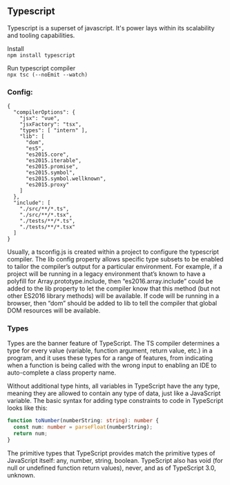 ## Typescript
Typescript is a superset of javascript. It's power lays within its scalability and tooling capabilities.

Install   
```npm install typescript```

Run typescript compiler   
```npx tsc (--noEmit --watch)```

### Config:
```
{
  "compilerOptions": {
    "jsx": "vue",
    "jsxFactory": "tsx",
    "types": [ "intern" ],
    "lib": [
      "dom",
      "es5",
      "es2015.core",
      "es2015.iterable",
      "es2015.promise",
      "es2015.symbol",
      "es2015.symbol.wellknown",
      "es2015.proxy"
    ]
  },
  "include": [
    "./src/**/*.ts",
    "./src/**/*.tsx",
    "./tests/**/*.ts",
    "./tests/**/*.tsx"
  ]
}
```

Usually, a tsconfig.js is created within a project to configure the typescript compiler. 
The lib config property allows specific type subsets to be enabled to tailor the compiler’s output for a particular environment. For example, if a project will be running in a legacy environment that’s known to have a polyfill for  Array.prototype.include, then “es2016.array.include” could be added to the lib property to let the compiler know that this method (but not other ES2016 library methods) will be available. If code will be running in a browser, then “dom” should be added to lib to tell the compiler that global DOM resources will be available.

### Types
Types are the banner feature of TypeScript. The TS compiler determines a type for every value (variable, function argument, return value, etc.) in a program, and it uses these types for a range of features, from indicating when a function is being called with the wrong input to enabling an IDE to auto-complete a class property name.

Without additional type hints, all variables in TypeScript have the any type, meaning they are allowed to contain any type of data, just like a JavaScript variable. The basic syntax for adding type constraints to code in TypeScript looks like this:
```ts
function toNumber(numberString: string): number {
  const num: number = parseFloat(numberString);
  return num;
}
```

The primitive types that TypeScript provides match the primitive types of JavaScript itself: any, number, string, boolean. TypeScript also has void (for null or undefined function return values), never, and as of TypeScript 3.0, unknown.
